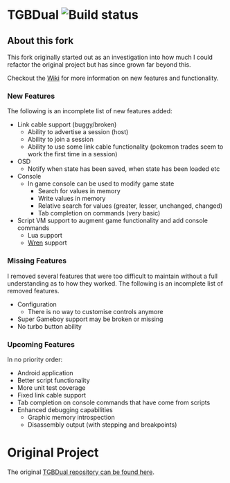 # TGBDual ![Build status](https://travis-ci.org/ElFeesho/tgbdual.svg?branch=master)
## About this fork
This fork originally started out as an investigation into how much I could refactor the original project but has since grown far beyond this.

Checkout the [Wiki](https://github.com/ElFeesho/tgbdual/wiki) for more information on new features and functionality.

### New Features
The following is an incomplete list of new features added:
 * Link cable support (buggy/broken)
   * Ability to advertise a session (host)
   * Ability to join a session
   * Ability to use some link cable functionality (pokemon trades seem to work the first time in a session)
 * OSD
   * Notify when state has been saved, when state has been loaded etc
 * Console
   * In game console can be used to modify game state
     * Search for values in memory
     * Write values in memory
     * Relative search for values (greater, lesser, unchanged, changed)
     * Tab completion on commands (very basic)
 * Script VM support to augment game functionality and add console commands
   * Lua support
   * [Wren](https://github.com/munificent/wren) support
 
### Missing Features
I removed several features that were too difficult to maintain without a full understanding as to how they worked. The following is an incomplete list of removed features.

 * Configuration
   * There is no way to customise controls anymore
 * Super Gameboy support may be broken or missing
 * No turbo button ability
 
### Upcoming Features
In no priority order:
 * Android application
 * Better script functionality
 * More unit test coverage
 * Fixed link cable support
 * Tab completion on console commands that have come from scripts
 * Enhanced debugging capabilities
   * Graphic memory introspection
   * Disassembly output (with stepping and breakpoints)
   
# Original Project
The original [TGBDual repository can be found here](https://github.com/libertyernie/tgbdual).

